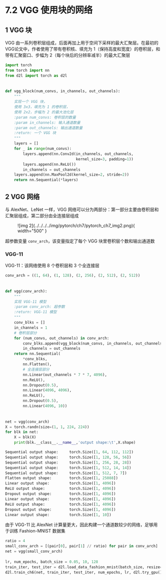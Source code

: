 # 7.2 VGG 使用块的网络

<!-- !!! tip "说明"

    此文档正在更新中…… -->

## 1 VGG 块

VGG 由一系列卷积层组成，后面再加上用于空间下采样的最大汇聚层。在最初的VGG论文中，作者使用了带有卷积核、填充为 1（保持高度和宽度）的卷积层，和带有汇聚窗口、步幅为 2（每个块后的分辨率减半）的最大汇聚层

```python linenums="1"
import torch
from torch import nn
from d2l import torch as d2l


def vgg_block(num_convs, in_channels, out_channels):
    """
    实现一个 VGG 块，
    使用 3x3，填充为 1 的卷积层，
    使用 2x2，步幅为 2 的最大池化层
    :param num_convs: 卷积层的数量
    :param in_channels: 输入通道数量
    :param out_channels: 输出通道数量
    :return: 一个 VGG 块
    """
    layers = []
    for _ in range(num_convs):
        layers.append(nn.Conv2d(in_channels, out_channels,
                                kernel_size=3, padding=1))
        layers.append(nn.ReLU())
        in_channels = out_channels
    layers.append(nn.MaxPool2d(kernel_size=2, stride=2))
    return nn.Sequential(*layers)
```

## 2 VGG 网络

与 AlexNet、LeNet 一样，VGG 网络可以分为两部分：第一部分主要由卷积层和汇聚层组成，第二部分由全连接层组成

<figure markdown="span">
  ![img 2](../../../../img/pytorch/ch7/pytorch_ch7_img2.png){ width="500" }
</figure>

超参数变量 `conv_arch`，该变量指定了每个 VGG 块里卷积层个数和输出通道数

### VGG-11

VGG-11：该网络使用 8 个卷积层和 3 个全连接层

```python linenums="1"
conv_arch = ((1, 64), (1, 128), (2, 256), (2, 512), (2, 512))


def vgg(conv_arch):
    """
    实现 VGG-11 模型
    :param conv_arch: 超参数
    :return: VGG-11 模型
    """
    conv_blks = []
    in_channels = 1
    # 卷积层部分
    for (num_convs, out_channels) in conv_arch:
        conv_blks.append(vgg_block(num_convs, in_channels, out_channels))
        in_channels = out_channels
    return nn.Sequential(
        *conv_blks,
        nn.Flatten(),
        # 全连接层部分
        nn.Linear(out_channels * 7 * 7, 4096),
        nn.ReLU(),
        nn.Dropout(0.5),
        nn.Linear(4096, 4096),
        nn.ReLU(),
        nn.Dropout(0.5),
        nn.Linear(4096, 10))


net = vgg(conv_arch)
X = torch.randn(size=(1, 1, 224, 224))
for blk in net:
    X = blk(X)
    print(blk.__class__.__name__,'output shape:\t',X.shape)
```

```python title="每层输出的形状" linenums="1"
Sequential output shape:     torch.Size([1, 64, 112, 112])
Sequential output shape:     torch.Size([1, 128, 56, 56])
Sequential output shape:     torch.Size([1, 256, 28, 28])
Sequential output shape:     torch.Size([1, 512, 14, 14])
Sequential output shape:     torch.Size([1, 512, 7, 7])
Flatten output shape:        torch.Size([1, 25088])
Linear output shape:         torch.Size([1, 4096])
ReLU output shape:           torch.Size([1, 4096])
Dropout output shape:        torch.Size([1, 4096])
Linear output shape:         torch.Size([1, 4096])
ReLU output shape:           torch.Size([1, 4096])
Dropout output shape:        torch.Size([1, 4096])
Linear output shape:         torch.Size([1, 10])
```

由于 VGG-11 比 AlexNet 计算量更大，因此构建一个通道数较少的网络，足够用于训练 Fashion-MNIST 数据集

```python linenums="1"
ratio = 4
small_conv_arch = [(pair[0], pair[1] // ratio) for pair in conv_arch]
net = vgg(small_conv_arch)

lr, num_epochs, batch_size = 0.05, 10, 128
train_iter, test_iter = d2l.load_data_fashion_mnist(batch_size, resize=224)
d2l.train_ch6(net, train_iter, test_iter, num_epochs, lr, d2l.try_gpu())
```